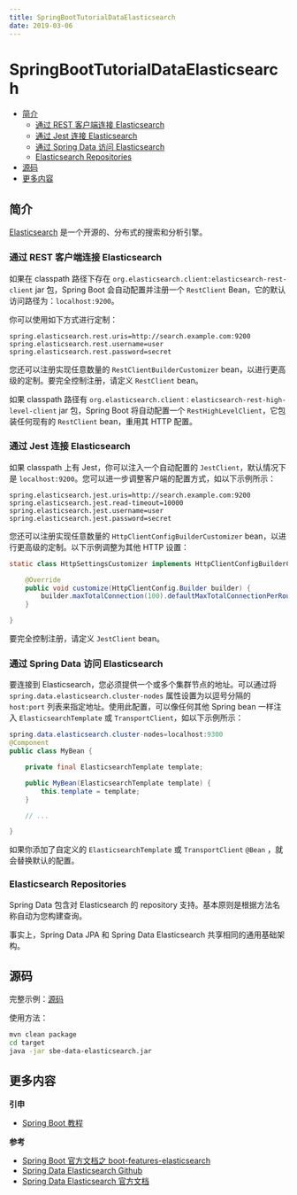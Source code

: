 ```yaml
---
title: SpringBootTutorialDataElasticsearch
date: 2019-03-06
---
```


# SpringBootTutorialDataElasticsearch

<!-- TOC depthFrom:2 depthTo:3 -->

- [简介](#简介)
    - [通过 REST 客户端连接 Elasticsearch](#通过-rest-客户端连接-elasticsearch)
    - [通过 Jest 连接 Elasticsearch](#通过-jest-连接-elasticsearch)
    - [通过 Spring Data 访问 Elasticsearch](#通过-spring-data-访问-elasticsearch)
    - [Elasticsearch Repositories](#elasticsearch-repositories)
- [源码](#源码)
- [更多内容](#更多内容)

<!-- /TOC -->

## 简介

[Elasticsearch](https://www.elastic.co/products/elasticsearch) 是一个开源的、分布式的搜索和分析引擎。

### 通过 REST 客户端连接 Elasticsearch

如果在 classpath 路径下存在 `org.elasticsearch.client:elasticsearch-rest-client` jar 包，Spring Boot 会自动配置并注册一个 `RestClient` Bean，它的默认访问路径为：`localhost:9200`。

你可以使用如下方式进行定制：

```properties
spring.elasticsearch.rest.uris=http://search.example.com:9200
spring.elasticsearch.rest.username=user
spring.elasticsearch.rest.password=secret
```

您还可以注册实现任意数量的 `RestClientBuilderCustomizer` bean，以进行更高级的定制。要完全控制注册，请定义 `RestClient` bean。

如果 classpath 路径有 `org.elasticsearch.client：elasticsearch-rest-high-level-client` jar 包，Spring Boot 将自动配置一个 `RestHighLevelClient`，它包装任何现有的 `RestClient` bean，重用其 HTTP 配置。

### 通过 Jest 连接 Elasticsearch

如果 classpath 上有 Jest，你可以注入一个自动配置的 `JestClient`，默认情况下是 `localhost:9200`。您可以进一步调整客户端的配置方式，如以下示例所示：

```properties
spring.elasticsearch.jest.uris=http://search.example.com:9200
spring.elasticsearch.jest.read-timeout=10000
spring.elasticsearch.jest.username=user
spring.elasticsearch.jest.password=secret
```

您还可以注册实现任意数量的 `HttpClientConfigBuilderCustomizer` bean，以进行更高级的定制。以下示例调整为其他 HTTP 设置：

```java
static class HttpSettingsCustomizer implements HttpClientConfigBuilderCustomizer {

	@Override
	public void customize(HttpClientConfig.Builder builder) {
		builder.maxTotalConnection(100).defaultMaxTotalConnectionPerRoute(5);
	}

}
```

要完全控制注册，请定义 `JestClient` bean。

### 通过 Spring Data 访问 Elasticsearch

要连接到 Elasticsearch，您必须提供一个或多个集群节点的地址。可以通过将 `spring.data.elasticsearch.cluster-nodes` 属性设置为以逗号分隔的 `host:port` 列表来指定地址。使用此配置，可以像任何其他 Spring bean 一样注入 `ElasticsearchTemplate` 或 `TransportClient`，如以下示例所示：

```java
spring.data.elasticsearch.cluster-nodes=localhost:9300
@Component
public class MyBean {

	private final ElasticsearchTemplate template;

	public MyBean(ElasticsearchTemplate template) {
		this.template = template;
	}

	// ...

}
```

如果你添加了自定义的 `ElasticsearchTemplate` 或 `TransportClient` `@Bean` ，就会替换默认的配置。

### Elasticsearch Repositories

Spring Data 包含对 Elasticsearch 的 repository 支持。基本原则是根据方法名称自动为您构建查询。

事实上，Spring Data JPA 和 Spring Data Elasticsearch 共享相同的通用基础架构。

## 源码

完整示例：[源码](https://github.com/dunwu/spring-boot-tutorial/tree/master/codes/data/sbe-data-elasticsearch)

使用方法：

```bash
mvn clean package
cd target
java -jar sbe-data-elasticsearch.jar
```

## 更多内容

**引申**

- [Spring Boot 教程](https://github.com/dunwu/spring-boot-tutorial)

**参考**

- [Spring Boot 官方文档之 boot-features-elasticsearch](https://docs.spring.io/spring-boot/docs/current/reference/htmlsingle/#boot-features-elasticsearch)
- [Spring Data Elasticsearch Github](https://github.com/spring-projects/spring-data-elasticsearch)
- [Spring Data Elasticsearch 官方文档](https://docs.spring.io/spring-data/elasticsearch/docs/current/reference/html/)
